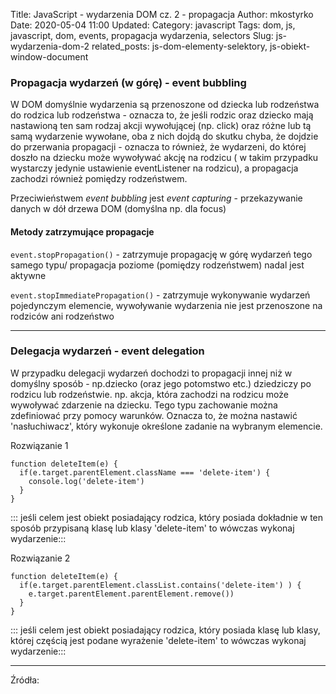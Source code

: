 Title: JavaScript - wydarzenia DOM cz. 2 - propagacja
Author: mkostyrko
Date: 2020-05-04 11:00
Updated:
Category: javascript
Tags: dom, js, javascript, dom, events, propagacja wydarzenia, selectors
Slug: js-wydarzenia-dom-2
related_posts: js-dom-elementy-selektory, js-obiekt-window-document

### Propagacja wydarzeń (w górę) - event bubbling

W DOM domyślnie wydarzenia są przenoszone od dziecka lub rodzeństwa do rodzica lub rodzeństwa - oznacza to, że jeśli rodzic oraz dziecko mają nastawioną ten sam rodzaj akcji wywołującej (np. click) oraz różne lub tą samą wydarzenie wywołane, oba z nich dojdą do skutku chyba, że dojdzie do przerwania propagacji - oznacza to również, że wydarzeni, do której doszło na dziecku może wywoływać akcję na rodzicu ( w takim przypadku wystarczy jedynie ustawienie eventListener na rodzicu), a propagacja zachodzi również pomiędzy rodzeństwem.

Przeciwieństwem *event bubbling* jest *event capturing* - przekazywanie danych w dół drzewa DOM (domyślna np. dla focus)

#### Metody zatrzymujące propagacje

`event.stopPropagation()` - zatrzymuje propagację w górę wydarzeń tego samego typu/ propagacja poziome (pomiędzy rodzeństwem) nadal jest aktywne

`event.stopImmediatePropagation()` - zatrzymuje wykonywanie wydarzeń pojedynczym elemencie, wywoływanie wydarzenia nie jest przenoszone na rodziców ani rodzeństwo

---

### Delegacja wydarzeń - event delegation

W przypadku delegacji wydarzeń dochodzi to propagacji innej niż w domyślny sposób - np.dziecko (oraz jego potomstwo etc.) dziedziczy po rodzicu lub rodzeństwie. np. akcja, która zachodzi na rodzicu może wywoływać zdarzenie na dziecku. Tego typu zachowanie można zdefiniować przy pomocy warunków. Oznacza to, że można nastawić 'nasłuchiwacz', który wykonuje określone zadanie na wybranym elemencie.

Rozwiązanie 1

    function deleteItem(e) {
      if(e.target.parentElement.className === 'delete-item') {
        console.log('delete-item')
      }
    }
::: jeśli celem jest obiekt posiadający rodzica, który posiada dokładnie w ten sposób przypisaną klasę lub klasy 'delete-item' to wówczas wykonaj wydarzenie:::

Rozwiązanie 2

    function deleteItem(e) {
      if(e.target.parentElement.classList.contains('delete-item') ) {
        e.target.parentElement.parentElement.remove())
      }
    }

::: jeśli celem jest obiekt posiadający rodzica, który posiada klasę lub klasy, której częścią jest podane wyrażenie 'delete-item' to wówczas wykonaj wydarzenie:::

---

Źródła:

